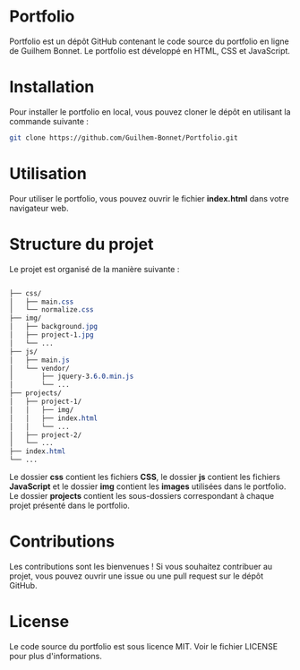 # Portfolio
Portfolio est un dépôt GitHub contenant le code source du portfolio en ligne de Guilhem Bonnet. Le portfolio est développé en HTML, CSS et JavaScript.

# Installation
Pour installer le portfolio en local, vous pouvez cloner le dépôt en utilisant la commande suivante :

```bash
git clone https://github.com/Guilhem-Bonnet/Portfolio.git
```
# Utilisation
Pour utiliser le portfolio, vous pouvez ouvrir le fichier **index.html** dans votre navigateur web.

# Structure du projet
Le projet est organisé de la manière suivante :

```css

├── css/
│   ├── main.css
│   └── normalize.css
├── img/
│   ├── background.jpg
│   ├── project-1.jpg
│   └── ...
├── js/
│   ├── main.js
│   └── vendor/
│       ├── jquery-3.6.0.min.js
│       └── ...
├── projects/
│   ├── project-1/
│   │   ├── img/
│   │   ├── index.html
│   │   └── ...
│   ├── project-2/
│   └── ...
├── index.html
└── ...
```
Le dossier **css** contient les fichiers **CSS**, le dossier **js** contient les fichiers **JavaScript** et le dossier **img** contient les **images** utilisées dans le portfolio. Le dossier **projects** contient les sous-dossiers correspondant à chaque projet présenté dans le portfolio.

# Contributions
Les contributions sont les bienvenues ! Si vous souhaitez contribuer au projet, vous pouvez ouvrir une issue ou une pull request sur le dépôt GitHub.

# License
Le code source du portfolio est sous licence MIT. Voir le fichier LICENSE pour plus d'informations.
